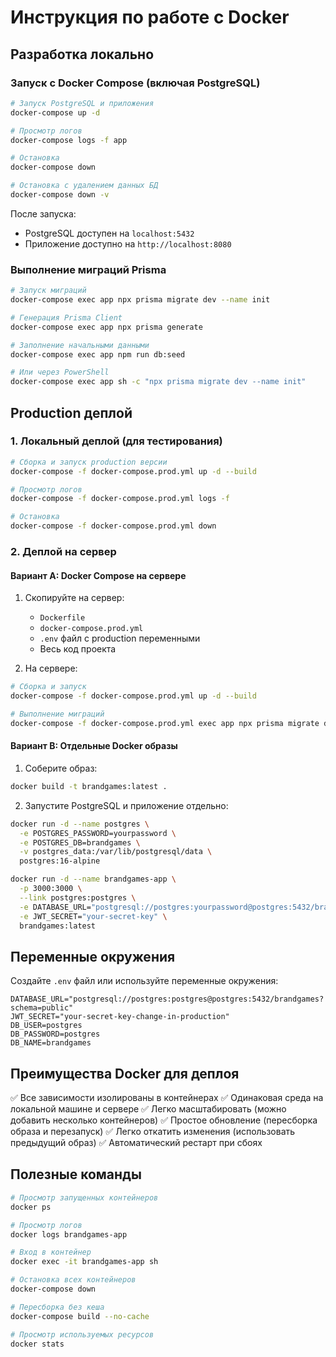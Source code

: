 # Инструкция по работе с Docker

## Разработка локально

### Запуск с Docker Compose (включая PostgreSQL)

```bash
# Запуск PostgreSQL и приложения
docker-compose up -d

# Просмотр логов
docker-compose logs -f app

# Остановка
docker-compose down

# Остановка с удалением данных БД
docker-compose down -v
```

После запуска:
- PostgreSQL доступен на `localhost:5432`
- Приложение доступно на `http://localhost:8080`

### Выполнение миграций Prisma

```bash
# Запуск миграций
docker-compose exec app npx prisma migrate dev --name init

# Генерация Prisma Client
docker-compose exec app npx prisma generate

# Заполнение начальными данными
docker-compose exec app npm run db:seed

# Или через PowerShell
docker-compose exec app sh -c "npx prisma migrate dev --name init"
```

## Production деплой

### 1. Локальный деплой (для тестирования)

```bash
# Сборка и запуск production версии
docker-compose -f docker-compose.prod.yml up -d --build

# Просмотр логов
docker-compose -f docker-compose.prod.yml logs -f

# Остановка
docker-compose -f docker-compose.prod.yml down
```

### 2. Деплой на сервер

#### Вариант A: Docker Compose на сервере

1. Скопируйте на сервер:
   - `Dockerfile`
   - `docker-compose.prod.yml`
   - `.env` файл с production переменными
   - Весь код проекта

2. На сервере:
```bash
# Сборка и запуск
docker-compose -f docker-compose.prod.yml up -d --build

# Выполнение миграций
docker-compose -f docker-compose.prod.yml exec app npx prisma migrate deploy
```

#### Вариант B: Отдельные Docker образы

1. Соберите образ:
```bash
docker build -t brandgames:latest .
```

2. Запустите PostgreSQL и приложение отдельно:
```bash
docker run -d --name postgres \
  -e POSTGRES_PASSWORD=yourpassword \
  -e POSTGRES_DB=brandgames \
  -v postgres_data:/var/lib/postgresql/data \
  postgres:16-alpine

docker run -d --name brandgames-app \
  -p 3000:3000 \
  --link postgres:postgres \
  -e DATABASE_URL="postgresql://postgres:yourpassword@postgres:5432/brandgames?schema=public" \
  -e JWT_SECRET="your-secret-key" \
  brandgames:latest
```

## Переменные окружения

Создайте `.env` файл или используйте переменные окружения:

```env
DATABASE_URL="postgresql://postgres:postgres@postgres:5432/brandgames?schema=public"
JWT_SECRET="your-secret-key-change-in-production"
DB_USER=postgres
DB_PASSWORD=postgres
DB_NAME=brandgames
```

## Преимущества Docker для деплоя

✅ Все зависимости изолированы в контейнерах
✅ Одинаковая среда на локальной машине и сервере
✅ Легко масштабировать (можно добавить несколько контейнеров)
✅ Простое обновление (пересборка образа и перезапуск)
✅ Легко откатить изменения (использовать предыдущий образ)
✅ Автоматический рестарт при сбоях

## Полезные команды

```bash
# Просмотр запущенных контейнеров
docker ps

# Просмотр логов
docker logs brandgames-app

# Вход в контейнер
docker exec -it brandgames-app sh

# Остановка всех контейнеров
docker-compose down

# Пересборка без кеша
docker-compose build --no-cache

# Просмотр используемых ресурсов
docker stats
```

